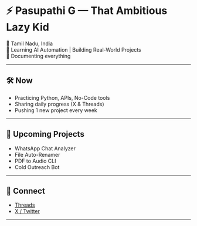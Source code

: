 # ⚡ Pasupathi G — That Ambitious Lazy Kid

📍 Tamil Nadu, India  
🎯 Learning AI Automation | Building Real-World Projects  
🧠 Documenting everything 

---

## 🛠 Now

- Practicing Python, APIs, No-Code tools  
- Sharing daily progress (X & Threads)  
- Pushing 1 new project every week

---

## 🧩 Upcoming Projects

- WhatsApp Chat Analyzer  
- File Auto-Renamer  
- PDF to Audio CLI  
- Cold Outreach Bot

---

## 🔗 Connect

- [Threads](https://www.instagram.com/ambitiouslazykid)  
- [X / Twitter](https://twitter.com/PasupathiAI)

---

